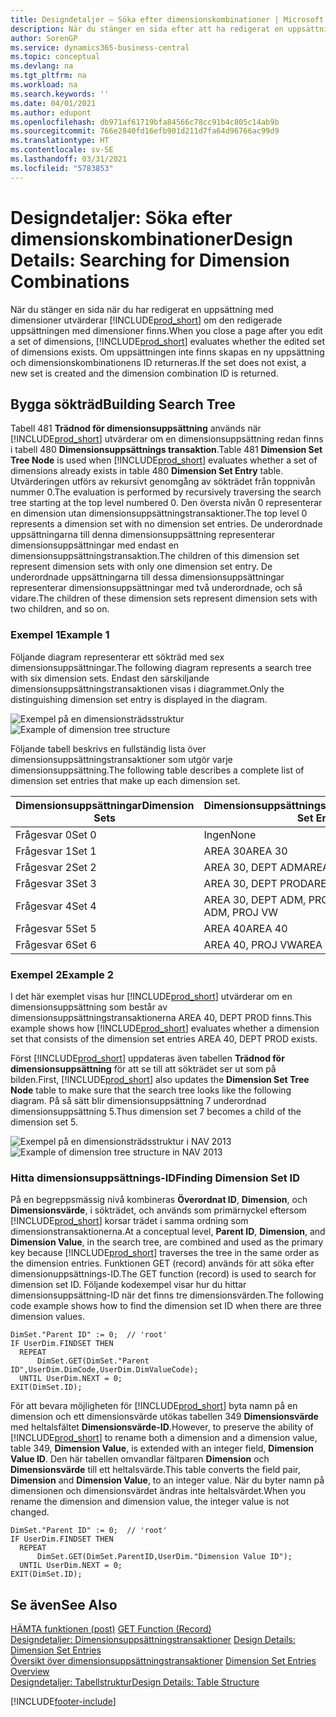```yaml
---
title: Designdetaljer – Söka efter dimensionskombinationer | Microsoft Docs
description: När du stänger en sida efter att ha redigerat en uppsättning dimensioner utvärderar Business Central huruvida den redigerade uppsättningen dimensioner finns. Om uppsättningen inte finns skapas en ny uppsättning och dimensionskombinationens ID returneras.
author: SorenGP
ms.service: dynamics365-business-central
ms.topic: conceptual
ms.devlang: na
ms.tgt_pltfrm: na
ms.workload: na
ms.search.keywords: ''
ms.date: 04/01/2021
ms.author: edupont
ms.openlocfilehash: db971af61719bfa84566c78cc91b4c805c14ab9b
ms.sourcegitcommit: 766e2840fd16efb901d211d7fa64d96766ac99d9
ms.translationtype: HT
ms.contentlocale: sv-SE
ms.lasthandoff: 03/31/2021
ms.locfileid: "5783853"
---
```

# <a name="design-details-searching-for-dimension-combinations"></a><span data-ttu-id="2c290-104">Designdetaljer: Söka efter dimensionskombinationer</span><span class="sxs-lookup"><span data-stu-id="2c290-104">Design Details: Searching for Dimension Combinations</span></span>
<span data-ttu-id="2c290-105">När du stänger en sida när du har redigerat en uppsättning med dimensioner utvärderar [!INCLUDE[prod_short](includes/prod_short.md)] om den redigerade uppsättningen med dimensioner finns.</span><span class="sxs-lookup"><span data-stu-id="2c290-105">When you close a page after you edit a set of dimensions, [!INCLUDE[prod_short](includes/prod_short.md)] evaluates whether the edited set of dimensions exists.</span></span> <span data-ttu-id="2c290-106">Om uppsättningen inte finns skapas en ny uppsättning och dimensionskombinationens ID returneras.</span><span class="sxs-lookup"><span data-stu-id="2c290-106">If the set does not exist, a new set is created and the dimension combination ID is returned.</span></span>  

## <a name="building-search-tree"></a><span data-ttu-id="2c290-107">Bygga sökträd</span><span class="sxs-lookup"><span data-stu-id="2c290-107">Building Search Tree</span></span>  
 <span data-ttu-id="2c290-108">Tabell 481 **Trädnod för dimensionsuppsättning** används när [!INCLUDE[prod_short](includes/prod_short.md)] utvärderar om en dimensionsuppsättning redan finns i tabell 480 **Dimensionsuppsättnings transaktion**.</span><span class="sxs-lookup"><span data-stu-id="2c290-108">Table 481 **Dimension Set Tree Node** is used when [!INCLUDE[prod_short](includes/prod_short.md)] evaluates whether a set of dimensions already exists in table 480 **Dimension Set Entry** table.</span></span> <span data-ttu-id="2c290-109">Utvärderingen utförs av rekursivt genomgång av sökträdet från toppnivån nummer 0.</span><span class="sxs-lookup"><span data-stu-id="2c290-109">The evaluation is performed by recursively traversing the search tree starting at the top level numbered 0.</span></span> <span data-ttu-id="2c290-110">Den översta nivån 0 representerar en dimension utan dimensionsuppsättningstransaktioner.</span><span class="sxs-lookup"><span data-stu-id="2c290-110">The top level 0 represents a dimension set with no dimension set entries.</span></span> <span data-ttu-id="2c290-111">De underordnade uppsättningarna till denna dimensionsuppsättning representerar dimensionsuppsättningar med endast en dimensionsuppsättningstransaktion.</span><span class="sxs-lookup"><span data-stu-id="2c290-111">The children of this dimension set represent dimension sets with only one dimension set entry.</span></span> <span data-ttu-id="2c290-112">De underordnade uppsättningarna till dessa dimensionsuppsättningar representerar dimensionsuppsättningar med två underordnade, och så vidare.</span><span class="sxs-lookup"><span data-stu-id="2c290-112">The children of these dimension sets represent dimension sets with two children, and so on.</span></span>  

### <a name="example-1"></a><span data-ttu-id="2c290-113">Exempel 1</span><span class="sxs-lookup"><span data-stu-id="2c290-113">Example 1</span></span>  
 <span data-ttu-id="2c290-114">Följande diagram representerar ett sökträd med sex dimensionsuppsättningar.</span><span class="sxs-lookup"><span data-stu-id="2c290-114">The following diagram represents a search tree with six dimension sets.</span></span> <span data-ttu-id="2c290-115">Endast den särskiljande dimensionsuppsättningstransaktionen visas i diagrammet.</span><span class="sxs-lookup"><span data-stu-id="2c290-115">Only the distinguishing dimension set entry is displayed in the diagram.</span></span>  

 <span data-ttu-id="2c290-116">![Exempel på en dimensionsträdsstruktur](media/nav2013_dimension_tree.png "Exempel på en dimensionsträdsstruktur")</span><span class="sxs-lookup"><span data-stu-id="2c290-116">![Example of dimension tree structure](media/nav2013_dimension_tree.png "Example of dimension tree structure")</span></span>  

 <span data-ttu-id="2c290-117">Följande tabell beskrivs en fullständig lista över dimensionsuppsättningstransaktioner som utgör varje dimensionsuppsättning.</span><span class="sxs-lookup"><span data-stu-id="2c290-117">The following table describes a complete list of dimension set entries that make up each dimension set.</span></span>  

|<span data-ttu-id="2c290-118">Dimensionsuppsättningar</span><span class="sxs-lookup"><span data-stu-id="2c290-118">Dimension Sets</span></span>|<span data-ttu-id="2c290-119">Dimensionsuppsättningstransaktioner</span><span class="sxs-lookup"><span data-stu-id="2c290-119">Dimension Set Entries</span></span>|  
|--------------------|---------------------------|  
|<span data-ttu-id="2c290-120">Frågesvar 0</span><span class="sxs-lookup"><span data-stu-id="2c290-120">Set 0</span></span>|<span data-ttu-id="2c290-121">Ingen</span><span class="sxs-lookup"><span data-stu-id="2c290-121">None</span></span>|  
|<span data-ttu-id="2c290-122">Frågesvar 1</span><span class="sxs-lookup"><span data-stu-id="2c290-122">Set 1</span></span>|<span data-ttu-id="2c290-123">AREA 30</span><span class="sxs-lookup"><span data-stu-id="2c290-123">AREA 30</span></span>|  
|<span data-ttu-id="2c290-124">Frågesvar 2</span><span class="sxs-lookup"><span data-stu-id="2c290-124">Set 2</span></span>|<span data-ttu-id="2c290-125">AREA 30, DEPT ADM</span><span class="sxs-lookup"><span data-stu-id="2c290-125">AREA 30, DEPT ADM</span></span>|  
|<span data-ttu-id="2c290-126">Frågesvar 3</span><span class="sxs-lookup"><span data-stu-id="2c290-126">Set 3</span></span>|<span data-ttu-id="2c290-127">AREA 30, DEPT PROD</span><span class="sxs-lookup"><span data-stu-id="2c290-127">AREA 30, DEPT PROD</span></span>|  
|<span data-ttu-id="2c290-128">Frågesvar 4</span><span class="sxs-lookup"><span data-stu-id="2c290-128">Set 4</span></span>|<span data-ttu-id="2c290-129">AREA 30, DEPT ADM, PROJ VW</span><span class="sxs-lookup"><span data-stu-id="2c290-129">AREA 30, DEPT ADM, PROJ VW</span></span>|  
|<span data-ttu-id="2c290-130">Frågesvar 5</span><span class="sxs-lookup"><span data-stu-id="2c290-130">Set 5</span></span>|<span data-ttu-id="2c290-131">AREA 40</span><span class="sxs-lookup"><span data-stu-id="2c290-131">AREA 40</span></span>|  
|<span data-ttu-id="2c290-132">Frågesvar 6</span><span class="sxs-lookup"><span data-stu-id="2c290-132">Set 6</span></span>|<span data-ttu-id="2c290-133">AREA 40, PROJ VW</span><span class="sxs-lookup"><span data-stu-id="2c290-133">AREA 40, PROJ VW</span></span>|  

### <a name="example-2"></a><span data-ttu-id="2c290-134">Exempel 2</span><span class="sxs-lookup"><span data-stu-id="2c290-134">Example 2</span></span>  
 <span data-ttu-id="2c290-135">I det här exemplet visas hur [!INCLUDE[prod_short](includes/prod_short.md)] utvärderar om en dimensionsuppsättning som består av dimensionsuppsättningstransaktionerna AREA 40, DEPT PROD finns.</span><span class="sxs-lookup"><span data-stu-id="2c290-135">This example shows how [!INCLUDE[prod_short](includes/prod_short.md)] evaluates whether a dimension set that consists of the dimension set entries AREA 40, DEPT PROD exists.</span></span>  

 <span data-ttu-id="2c290-136">Först [!INCLUDE[prod_short](includes/prod_short.md)] uppdateras även tabellen **Trädnod för dimensionsuppsättning** för att se till att sökträdet ser ut som på bilden.</span><span class="sxs-lookup"><span data-stu-id="2c290-136">First, [!INCLUDE[prod_short](includes/prod_short.md)] also updates the **Dimension Set Tree Node** table to make sure that the search tree looks like the following diagram.</span></span> <span data-ttu-id="2c290-137">På så sätt blir dimensionsuppsättning 7 underordnad dimensionsuppsättning 5.</span><span class="sxs-lookup"><span data-stu-id="2c290-137">Thus dimension set 7 becomes a child of the dimension set 5.</span></span>  

 <span data-ttu-id="2c290-138">![Exempel på en dimensionsträdsstruktur i NAV 2013](media/nav2013_dimension_tree_example2.png "Exempel på en dimensionsträdsstruktur i NAV 2013")</span><span class="sxs-lookup"><span data-stu-id="2c290-138">![Example of dimension tree structure in NAV 2013](media/nav2013_dimension_tree_example2.png "Example of dimension tree structure in NAV 2013")</span></span>  

### <a name="finding-dimension-set-id"></a><span data-ttu-id="2c290-139">Hitta dimensionsuppsättnings-ID</span><span class="sxs-lookup"><span data-stu-id="2c290-139">Finding Dimension Set ID</span></span>  
 <span data-ttu-id="2c290-140">På en begreppsmässig nivå kombineras **Överordnat ID**, **Dimension**, och **Dimensionsvärde**,  i sökträdet, och används som primärnyckel eftersom [!INCLUDE[prod_short](includes/prod_short.md)] korsar trädet i samma ordning som dimensionstransaktionerna.</span><span class="sxs-lookup"><span data-stu-id="2c290-140">At a conceptual level, **Parent ID**, **Dimension**, and **Dimension Value**, in the search tree, are combined and used as the primary key because [!INCLUDE[prod_short](includes/prod_short.md)] traverses the tree in the same order as the dimension entries.</span></span> <span data-ttu-id="2c290-141">Funktionen GET (record) används för att söka efter dimensionuppsättnings-ID.</span><span class="sxs-lookup"><span data-stu-id="2c290-141">The GET function (record) is used to search for dimension set ID.</span></span> <span data-ttu-id="2c290-142">Följande kodexempel visar hur du hittar dimensionsuppsättning-ID när det finns tre dimensionsvärden.</span><span class="sxs-lookup"><span data-stu-id="2c290-142">The following code example shows how to find the dimension set ID when there are three dimension values.</span></span>  

```  
DimSet."Parent ID" := 0;  // 'root'  
IF UserDim.FINDSET THEN  
  REPEAT  
      DimSet.GET(DimSet."Parent ID",UserDim.DimCode,UserDim.DimValueCode);  
  UNTIL UserDim.NEXT = 0;  
EXIT(DimSet.ID);  

```  

<span data-ttu-id="2c290-143">För att bevara möjligheten för [!INCLUDE[prod_short](includes/prod_short.md)] byta namn på en dimension och ett dimensionsvärde utökas tabellen 349 **Dimensionsvärde** med heltalsfältet **Dimensionsvärde-ID**.</span><span class="sxs-lookup"><span data-stu-id="2c290-143">However, to preserve the ability of [!INCLUDE[prod_short](includes/prod_short.md)] to rename both a dimension and a dimension value, table 349, **Dimension Value**, is extended with an integer field, **Dimension Value ID**.</span></span> <span data-ttu-id="2c290-144">Den här tabellen omvandlar fältparen **Dimension** och **Dimensionsvärde** till ett heltalsvärde.</span><span class="sxs-lookup"><span data-stu-id="2c290-144">This table converts the field pair, **Dimension** and **Dimension Value**, to an integer value.</span></span> <span data-ttu-id="2c290-145">När du byter namn på dimensionen och dimensionsvärdet ändras inte heltalsvärdet.</span><span class="sxs-lookup"><span data-stu-id="2c290-145">When you rename the dimension and dimension value, the integer value is not changed.</span></span>  

```  
DimSet."Parent ID" := 0;  // 'root'  
IF UserDim.FINDSET THEN  
  REPEAT  
      DimSet.GET(DimSet.ParentID,UserDim."Dimension Value ID");  
  UNTIL UserDim.NEXT = 0;  
EXIT(DimSet.ID);  

```  

## <a name="see-also"></a><span data-ttu-id="2c290-146">Se även</span><span class="sxs-lookup"><span data-stu-id="2c290-146">See Also</span></span>

 <span data-ttu-id="2c290-147">[HÄMTA funktionen (post)](/dynamics-nav/GET-Function--Record-)  </span><span class="sxs-lookup"><span data-stu-id="2c290-147">[GET Function (Record)](/dynamics-nav/GET-Function--Record-)  </span></span>  
 <span data-ttu-id="2c290-148">[Designdetaljer: Dimensionsuppsättningstransaktioner](design-details-dimension-set-entries.md) </span><span class="sxs-lookup"><span data-stu-id="2c290-148">[Design Details: Dimension Set Entries](design-details-dimension-set-entries.md) </span></span>  
 <span data-ttu-id="2c290-149">[Översikt över dimensionsuppsättningstransaktioner](design-details-dimension-set-entries-overview.md) </span><span class="sxs-lookup"><span data-stu-id="2c290-149">[Dimension Set Entries Overview](design-details-dimension-set-entries-overview.md) </span></span>  
 [<span data-ttu-id="2c290-150">Designdetaljer: Tabellstruktur</span><span class="sxs-lookup"><span data-stu-id="2c290-150">Design Details: Table Structure</span></span>](design-details-table-structure.md)   
 


[!INCLUDE[footer-include](includes/footer-banner.md)]
